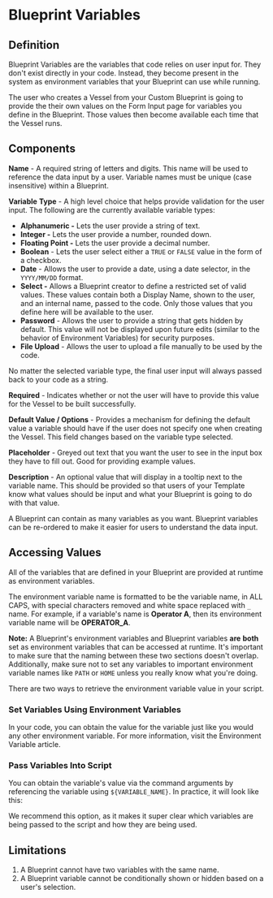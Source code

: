 # Blueprint Variables

## Definition

Blueprint Variables are the variables that code relies on user input for. They don't exist directly in your code. Instead, they become present in the system as environment variables that your Blueprint can use while running.  
  
The user who creates a Vessel from your Custom Blueprint is going to provide the their own values on the Form Input page for variables you define in the Blueprint. Those values then become available each time that the Vessel runs.

## Components

**Name** - A required string of letters and digits. This name will be used to reference the data input by a user. Variable names must be unique \(case insensitive\) within a Blueprint.

**Variable** **Type** -  A high level choice that helps provide validation for the user input. The following are the currently available variable types:

*  **Alphanumeric -** Lets the user provide a string of text.
*  **Integer -** Lets the user provide a number, rounded down.
*  **Floating Point -** Lets the user provide a decimal number.
*  **Boolean** -  Lets the user select either a `TRUE`  or `FALSE`  value in the form of a checkbox.
*  **Date** - Allows the user to provide a date, using a date selector, in the `YYYY/MM/DD`  format.
*  **Select -**  Allows a Blueprint creator to define a restricted set of valid values. These values contain both a Display Name, shown to the user, and an internal name, passed to the code. Only those values that you define here will be available to the user. 
*  **Password** - Allows the user to provide a string that gets hidden by default. This value will not be displayed upon future edits \(similar to the behavior of Environment Variables\) for security purposes.
*  **File Upload** - Allows the user to upload a file manually to be used by the code.

No matter the selected variable type, the final user input will always passed back to your code as a string.  
  
**Required** - Indicates whether or not the user will have to provide this value for the Vessel to be built successfully.  
  
**Default Value / Options** - Provides a mechanism for defining the default value a variable should have if the user does not specify one when creating the Vessel. This field changes based on the variable type selected.

**Placeholder** - Greyed out text that you want the user to see in the input box they have to fill out. Good for providing example values.

**Description** - An optional value that will display in a tooltip next to the variable name. This should be provided so that users of your Template know what values should be input and what your Blueprint is going to do with that value.

A Blueprint can contain as many variables as you want. Blueprint variables can be re-ordered to make it easier for users to understand the data input.  


## Accessing Values

All of the variables that are defined in your Blueprint are provided at runtime as environment variables.

The environment variable name is formatted to be the variable name, in ALL CAPS, with special characters removed and white space replaced with `_`  name. For example, if a variable's name is **Operator A**, then its environment variable name will be **OPERATOR\_A**. 

**Note:** A Blueprint's environment variables and Blueprint variables **are** **both** set as environment variables that can be accessed at runtime. It's important to make sure that the naming between these two sections doesn't overlap. Additionally, make sure not to set any variables to important environment variable names like `PATH` or `HOME` unless you really know what you're doing.

There are two ways to retrieve the environment variable value in your script.

### **Set Variables Using Environment Variables**

In your code, you can obtain the value for the variable just like you would any other environment variable. For more information, visit the Environment Variable article.

### **Pass Variables Into Script**

You can obtain the variable's value via the command arguments by referencing the variable using `${VARIABLE_NAME}`. In practice, it will look like this:

We recommend this option, as it makes it super clear which variables are being passed to the script and how they are being used.

## Limitations

1. A Blueprint cannot have two variables with the same name.
2. A Blueprint variable cannot be conditionally shown or hidden based on a user's selection.

